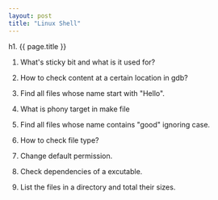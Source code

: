 ```yaml
---
layout: post
title: "Linux Shell"
---
```


h1. {{ page.title }}

1. What's sticky bit and what is it used for?

2. How to check content at a certain location in gdb?

3. Find all files whose name start with "Hello".

4. What is phony target in make file

5. Find all files whose name contains "good" ignoring case.

6. How to check file type?

7. Change default permission.

8. Check dependencies of a excutable.

9. List the files in a directory and total their sizes.
